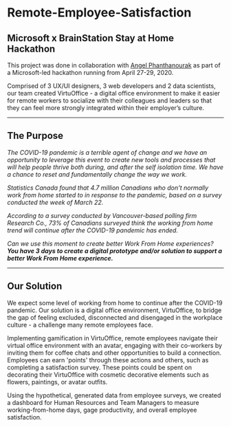 # Remote-Employee-Satisfaction
## Microsoft x BrainStation Stay at Home Hackathon

This project was done in collaboration with <a href="https://github.com/angelphanth">Angel Phanthanourak</a> as part of a Microsoft-led hackathon running from April 27-29, 2020.

Comprised of 3 UX/UI designers, 3 web developers and 2 data scientists, our team created VirtuOffice - a digital office environment to make it easier for remote workers to socialize with their colleagues and leaders so that they can feel more strongly integrated within their employer’s culture.

---

## The Purpose

<i>The COVID-19 pandemic is a terrible agent of change and we have an opportunity to leverage this event to create new tools and processes that will help people thrive both during, and after the self isolation time. We have a chance to reset and fundamentally change the way we work.</i>

<i>Statistics Canada found that 4.7 million Canadians who don't normally work from home started to in response to the pandemic, based on a survey conducted the week of March 22.</i>

<i>According to a survey conducted by Vancouver-based polling firm Research Co., 73% of Canadians surveyed think the working from home trend will continue after the COVID-19 pandemic has ended.</i>
  
<i>Can we use this moment to create better Work From Home experiences? <strong>You have 3 days to create a digital prototype and/or solution to support a better Work From Home experience.</strong></i>

---

## Our Solution

We expect some level of working from home to continue after the COVID-19 pandemic. Our solution is a digital office environment, VirtuOffice, to bridge the gap of feeling excluded, disconnected and disengaged in the workplace culture - a challenge many remote employees face.

Implementing gamification in VirtuOffice, remote employees navigate their virtual office environment with an avatar, engaging with their co-workers by inviting them for coffee chats and other opportunities to build a connection. Employees can earn 'points' through these actions and others, such as completing a satisfaction survey. These points could be spent on decorating their VirtuOffice with cosmetic decorative elements such as flowers, paintings, or avatar outfits.

Using the hypothetical, generated data from employee surveys, we created a dashboard for Human Resources and Team Managers to measure working-from-home days, gage productivity, and overall employee satisfaction.
